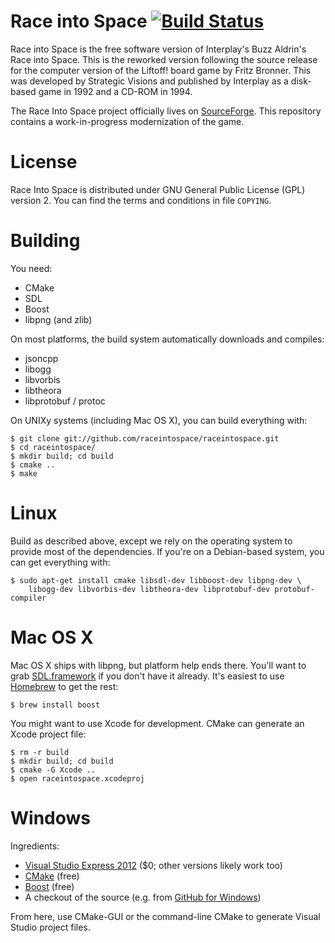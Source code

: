 Race into Space [![Build Status](https://secure.travis-ci.org/raceintospace/raceintospace.png?branch=master)](https://travis-ci.org/raceintospace/raceintospace)
===============

Race  into  Space is  the  free  software  version of  Interplay's  Buzz
Aldrin's Race into Space.  This is the  reworked version  following  the
source release  for the computer version  of the Liftoff! board  game by
Fritz Bronner.  This was developed by Strategic Visions and published by
Interplay as a disk-based game in 1992 and a CD-ROM in 1994.

The Race Into Space project officially lives on
[SourceForge](http://sourceforge.net/projects/raceintospace). This repository
contains a work-in-progress modernization of the game.

License
=======

Race  Into Space  is distributed  under GNU  General Public  License
(GPL)  version 2.  You can find  the  terms and  conditions in  file
`COPYING`.

Building
========

You need:

* CMake
* SDL
* Boost
* libpng (and zlib)

On most platforms, the build system automatically downloads and
compiles:

* jsoncpp
* libogg
* libvorbis
* libtheora
* libprotobuf / protoc

On UNIXy systems (including Mac OS X), you can build everything with:

    $ git clone git://github.com/raceintospace/raceintospace.git
    $ cd raceintospace/
    $ mkdir build; cd build
    $ cmake ..
    $ make

Linux
=====

Build as described above, except we rely on the operating system to provide
most of the dependencies. If you're on a Debian-based system, you can get
everything with:

    $ sudo apt-get install cmake libsdl-dev libboost-dev libpng-dev \
        libogg-dev libvorbis-dev libtheora-dev libprotobuf-dev protobuf-compiler

Mac OS X
========

Mac OS X ships with libpng, but platform help ends there. You'll want to grab
[SDL.framework](http://www.libsdl.org/download-1.2.php) if you don't have it
already. It's easiest to use [Homebrew](http://mxcl.github.com/homebrew/) to
get the rest:

    $ brew install boost

You might want to use Xcode for development. CMake can generate an Xcode
project file:

    $ rm -r build
    $ mkdir build; cd build
    $ cmake -G Xcode ..
    $ open raceintospace.xcodeproj

Windows
=======

Ingredients:

* [Visual Studio Express 2012](http://www.microsoft.com/visualstudio/eng/downloads#d-express-windows-desktop) ($0; other versions likely work too)
* [CMake](http://www.cmake.org/cmake/resources/software.html) (free)
* [Boost](https://sourceforge.net/projects/boost/) (free)
* A checkout of the source (e.g. from [GitHub for Windows](http://windows.github.com/))

From here, use CMake-GUI or the command-line CMake to generate Visual Studio
project files.
